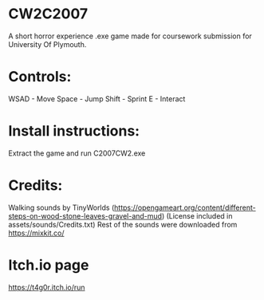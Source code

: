 # CW2C2007

A short horror experience .exe game made for coursework submission for University Of Plymouth.

# Controls:

WSAD - Move
Space - Jump
Shift - Sprint
E - Interact

# Install instructions:

Extract the game and run C2007CW2.exe

# Credits:

Walking sounds by TinyWorlds (https://opengameart.org/content/different-steps-on-wood-stone-leaves-gravel-and-mud) (License included in assets/sounds/Credits.txt)
Rest of the sounds were downloaded from https://mixkit.co/

# Itch.io page
https://t4g0r.itch.io/run
